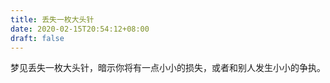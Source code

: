 ```yaml
---
title: 丢失一枚大头针
date: 2020-02-15T20:54:12+08:00
draft: false
---
```


梦见丢失一枚大头针，暗示你将有一点小小的损失，或者和别人发生小小的争执。

